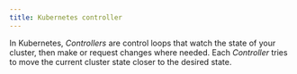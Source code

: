 ```yaml
---
title: Kubernetes controller
---
```


In Kubernetes, *Controllers* are control loops that watch the state of your cluster, then make or request changes where needed. Each *Controller* tries to move the current cluster state closer to the desired state. 